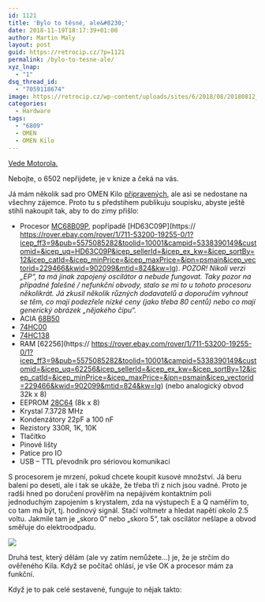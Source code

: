 ```yaml
---
id: 1121
title: 'Bylo to těsné, ale&#8230;'
date: 2018-11-19T18:17:39+01:00
author: Martin Maly
layout: post
guid: https://retrocip.cz/?p=1121
permalink: /bylo-to-tesne-ale/
xyz_lnap:
  - "1"
dsq_thread_id:
  - "7059118674"
image: https://retrocip.cz/wp-content/uploads/sites/6/2018/08/20180812_181046_HDR-1140x198.jpg
categories:
  - Hardware
tags:
  - "6809"
  - OMEN
  - OMEN Kilo
---
```

[Vede Motorola.](https://docs.google.com/forms/d/1IFKfSpwKfpAIE4K-SXmpTEES22eBNapgnh1Q6rE2U_I/viewanalytics)

<!--more Jak je to možné?-->

Nebojte, o 6502 nepřijdete, je v knize a čeká na vás.

Já mám několik sad pro OMEN Kilo [připravených](https://www.tindie.com/products/parallaxis/omen-kilo-kit/), ale asi se nedostane na všechny zájemce. Proto tu s předstihem publikuju soupisku, abyste ještě stihli nakoupit tak, aby to do zimy přišlo:

  * Procesor [MC68B09P](https://rover.ebay.com/rover/1/711-53200-19255-0/1?icep_ff3=9&pub=5575085282&toolid=10001&campid=5338390149&customid=&icep_uq=MC68B09P&icep_sellerId=&icep_ex_kw=&icep_sortBy=12&icep_catId=&icep_minPrice=&icep_maxPrice=&ipn=psmain&icep_vectorid=229466&kwid=902099&mtid=824&kw=lg), popřípadě [HD63C09P](https:// https://rover.ebay.com/rover/1/711-53200-19255-0/1?icep_ff3=9&pub=5575085282&toolid=10001&campid=5338390149&customid=&icep_uq=HD63C09P&icep_sellerId=&icep_ex_kw=&icep_sortBy=12&icep_catId=&icep_minPrice=&icep_maxPrice=&ipn=psmain&icep_vectorid=229466&kwid=902099&mtid=824&kw=lg). _POZOR! Nikoli verzi &#8222;EP&#8220;, ta má jinak zapojený oscilátor a nebude fungovat. Taky pozor na případné falešné / nefunkční obvody, stalo se mi to u tohoto procesoru několikrát. Já zkusil několik různých dodavatelů a doporučím vyhnout se těm, co mají podezřele nízké ceny (jako třeba 80 centů) nebo co mají generický obrázek &#8222;nějakého čipu&#8220;._
  * ACIA [68B50](https://rover.ebay.com/rover/1/711-53200-19255-0/1?icep_ff3=9&pub=5575085282&toolid=10001&campid=5338390149&customid=&icep_uq=68B50P&icep_sellerId=&icep_ex_kw=&icep_sortBy=12&icep_catId=&icep_minPrice=&icep_maxPrice=&ipn=psmain&icep_vectorid=229466&kwid=902099&mtid=824&kw=lg)
  * [74HC00](https://rover.ebay.com/rover/1/711-53200-19255-0/1?icep_ff3=9&pub=5575085282&toolid=10001&campid=5338390149&customid=&icep_uq=74hc00n&icep_sellerId=&icep_ex_kw=&icep_sortBy=12&icep_catId=&icep_minPrice=&icep_maxPrice=&ipn=psmain&icep_vectorid=229466&kwid=902099&mtid=824&kw=lg)
  * [74HC138](https://rover.ebay.com/rover/1/711-53200-19255-0/1?icep_ff3=9&pub=5575085282&toolid=10001&campid=5338390149&customid=&icep_uq=74hc138n&icep_sellerId=&icep_ex_kw=&icep_sortBy=12&icep_catId=&icep_minPrice=&icep_maxPrice=&ipn=psmain&icep_vectorid=229466&kwid=902099&mtid=824&kw=lg)
  * RAM [62256](https:// https://rover.ebay.com/rover/1/711-53200-19255-0/1?icep_ff3=9&pub=5575085282&toolid=10001&campid=5338390149&customid=&icep_uq=62256&icep_sellerId=&icep_ex_kw=&icep_sortBy=12&icep_catId=&icep_minPrice=&icep_maxPrice=&ipn=psmain&icep_vectorid=229466&kwid=902099&mtid=824&kw=lg) (nebo analogický obvod 32k x 8)
  * EEPROM [28C64](https://rover.ebay.com/rover/1/711-53200-19255-0/1?icep_ff3=9&pub=5575085282&toolid=10001&campid=5338390149&customid=&icep_uq=AT28C64&icep_sellerId=&icep_ex_kw=&icep_sortBy=12&icep_catId=&icep_minPrice=&icep_maxPrice=&ipn=psmain&icep_vectorid=229466&kwid=902099&mtid=824&kw=lg) (8k x 8)
  * Krystal 7.3728 MHz
  * Kondenzátory 22pF a 100 nF
  * Rezistory 330R, 1K, 10K
  * Tlačítko
  * Pinové lišty
  * Patice pro IO
  * USB &#8211; TTL převodník pro sériovou komunikaci

S procesorem je mrzení, pokud chcete koupit kusové množství. Já beru balení po deseti, ale i tak se ukáže, že třeba tři z nich jsou vadné. Proto je radši hned po doručení prověřím na nepájivém kontaktním poli jednoduchým zapojením s krystalem, zda na výstupech E a Q naměřím to, co tam má být, tj. hodinový signál. Stačí voltmetr a hledat napětí okolo 2.5 voltu. Jakmile tam je &#8222;skoro 0&#8220; nebo &#8222;skoro 5&#8220;, tak oscilátor nešlape a obvod směřuje do elektroodpadu.

![](https://retrocip.cz/wp-content/uploads/sites/6/2018/11/6809tester_bb.png)  

Druhá test, který dělám (ale vy zatím nemůžete&#8230;) je, že je strčím do ověřeného Kila. Když se počítač ohlásí, je vše OK a procesor mám za funkční.

Když je to pak celé sestavené, funguje to nějak takto:

<div class="wp-block-embed__wrapper">
</div>